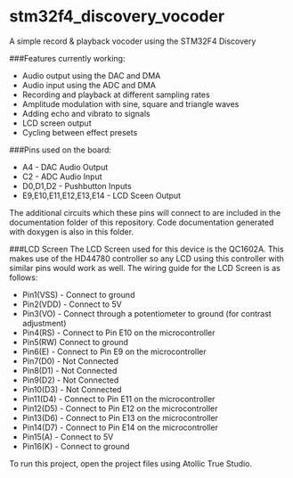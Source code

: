 # stm32f4_discovery_vocoder
A simple record & playback vocoder using the STM32F4 Discovery

###Features currently working:
* Audio output using the DAC and DMA
* Audio input using the ADC and DMA
* Recording and playback at different sampling rates
* Amplitude modulation with sine, square and triangle waves
* Adding echo and vibrato to signals
* LCD screen output
* Cycling between effect presets

###Pins used on the board:
* A4 - DAC Audio Output
* C2 - ADC Audio Input
* D0,D1,D2 - Pushbutton Inputs
* E9,E10,E11,E12,E13,E14 - LCD Sceen Output

The additional circuits which these pins will connect to are included in the documentation folder of this repository.
Code documentation generated with doxygen is also in this folder.

###LCD Screen
The LCD Screen used for this device is the QC1602A. This makes use of the HD44780 controller so any LCD using this controller with similar pins would work as well.
The wiring guide for the LCD Screen is as follows:
* Pin1(VSS) - Connect to ground
* Pin2(VDD) - Connect to 5V
* Pin3(VO) - Connect through a potentiometer to ground (for contrast adjustment)
* Pin4(RS) - Connect to Pin E10 on the microcontroller
* Pin5(RW) Connect to ground
* Pin6(E) - Connect to Pin E9 on the microcontroller
* Pin7(D0) - Not Connected
* Pin8(D1) - Not Connected
* Pin9(D2) - Not Connected
* Pin10(D3) - Not Connected
* Pin11(D4) - Connect to Pin E11 on the microcontroller
* Pin12(D5) - Connect to Pin E12 on the microcontroller
* Pin13(D6) - Connect to Pin E13 on the microcontroller
* Pin14(D7) - Connect to Pin E14 on the microcontroller
* Pin15(A) - Connect to 5V
* Pin16(K) - Connect to ground

  
To run this project, open the project files using Atollic True Studio.
